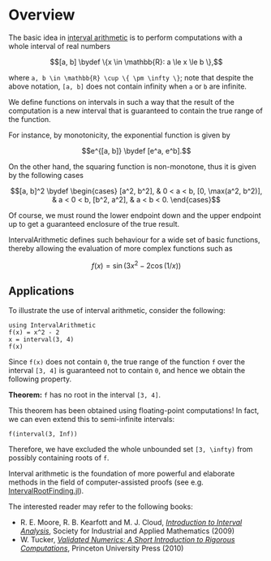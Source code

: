 # Overview

The basic idea in [interval arithmetic](https://en.wikipedia.org/wiki/Interval_arithmetic) is to perform computations with a whole interval of real numbers

```math
[a, b] \bydef \{x \in \mathbb{R}: a \le x \le b \},
```

where ``a, b \in \mathbb{R} \cup \{ \pm \infty \}``; note that despite the above notation, ``[a, b]`` does not contain infinity when ``a`` or ``b`` are infinite.

We define functions on intervals in such a way that the result of the computation is a new interval that is guaranteed to contain the true range of the function.

For instance, by monotonicity, the exponential function is given by

```math
e^{[a, b]} \bydef [e^a, e^b].
```

On the other hand, the squaring function is non-monotone, thus it is given by the following cases

```math
[a, b]^2 \bydef
\begin{cases}
[a^2, b^2], &  0 < a < b,
[0, \max(a^2, b^2)], & a < 0 < b,
[b^2, a^2], & a < b < 0.
\end{cases}
```

Of course, we must round the lower endpoint down and the upper endpoint up to get a guaranteed enclosure of the true result.

IntervalArithmetic defines such behaviour for a wide set of basic functions, thereby allowing the evaluation of more complex functions such as

```math
f(x) = \sin(3x^2 - 2 \cos(1/x))
```



## Applications

To illustrate the use of interval arithmetic, consider the following:

```@repl intro
using IntervalArithmetic
f(x) = x^2 - 2
x = interval(3, 4)
f(x)
```

Since `f(x)` does not contain `0`, the true range of the function ``f`` over the interval ``[3, 4]`` is guaranteed not to contain ``0``, and hence we obtain the following property.

**Theorem:** ``f`` has no root in the interval ``[3, 4]``.

This theorem has been obtained using floating-point computations! In fact, we can even extend this to semi-infinite intervals:

```@repl intro
f(interval(3, Inf))
```

Therefore, we have excluded the whole unbounded set ``[3, \infty)`` from possibly containing roots of ``f``.

Interval arithmetic is the foundation of more powerful and elaborate methods in the field of computer-assisted proofs (see e.g. [IntervalRootFinding.jl](https://juliaintervals.github.io/IntervalRootFinding.jl)).

The interested reader may refer to the following books:
- R. E. Moore, R. B. Kearfott and M. J. Cloud, [*Introduction to Interval Analysis*](https://doi.org/10.1137/1.9780898717716), Society for Industrial and Applied Mathematics (2009)
- W. Tucker, [*Validated Numerics: A Short Introduction to Rigorous Computations*](https://press.princeton.edu/books/hardcover/9780691147819/validated-numerics), Princeton University Press (2010)
